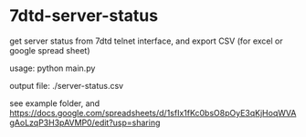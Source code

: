 # 7dtd-server-status
get server status from 7dtd telnet interface, and export CSV (for excel or google spread sheet)

usage: python main.py

output file: ./server-status.csv

see example folder, and https://docs.google.com/spreadsheets/d/1sfIx1fKc0bsO8pOyE3qKjHoqWVAgAoLzqP3H3pAVMP0/edit?usp=sharing